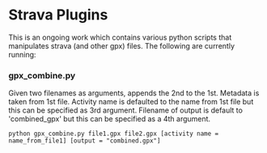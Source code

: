 # Strava Plugins

This is an ongoing work which contains various python scripts that manipulates
strava (and other gpx) files. The following are currently running:

### gpx_combine.py

Given two filenames as arguments, appends the 2nd to the 1st.
Metadata is taken from 1st file. Activity name is defaulted to the name
from 1st file but this can be specified as 3rd argument. Filename of output is 
default to 'combined_gpx' but this can be specified as a 4th argument.

```python gpx_combine.py file1.gpx file2.gpx [activity name = name_from_file1] [output = "combined.gpx"]```
